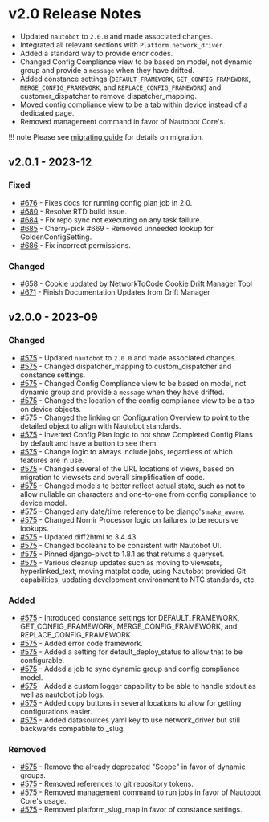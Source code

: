 # v2.0 Release Notes

- Updated `nautobot` to `2.0.0` and made associated changes.
- Integrated all relevant sections with `Platform.network_driver`.
- Added a standard way to provide error codes.
- Changed Config Compliance view to be based on model, not dynamic group and provide a `message` when they have drifted.
- Added constance settings (`DEFAULT_FRAMEWORK`, `GET_CONFIG_FRAMEWORK`, `MERGE_CONFIG_FRAMEWORK`, and `REPLACE_CONFIG_FRAMEWORK`) and customer_dispatcher to remove dispatcher_mapping.
- Moved config compliance view to be a tab within device instead of a dedicated page.
- Removed management command in favor of Nautobot Core's.

!!! note
    Please see [migrating guide](../migrating_to_v2.md) for details on migration.


## v2.0.1 - 2023-12

### Fixed

- [#676](https://github.com/nautobot/nautobot-plugin-golden-config/pull/676) - Fixes docs for running config plan job in 2.0.
- [#680](https://github.com/nautobot/nautobot-plugin-golden-config/pull/680) - Resolve RTD build issue.
- [#684](https://github.com/nautobot/nautobot-plugin-golden-config/pull/684) - Fix repo sync not executing on any task failure.
- [#685](https://github.com/nautobot/nautobot-plugin-golden-config/pull/685) - Cherry-pick #669 - Removed unneeded lookup for GoldenConfigSetting.
- [#686](https://github.com/nautobot/nautobot-plugin-golden-config/pull/686) - Fix incorrect permissions.


### Changed

- [#658](https://github.com/nautobot/nautobot-plugin-golden-config/pull/658) - Cookie updated by NetworkToCode Cookie Drift Manager Tool
- [#671](https://github.com/nautobot/nautobot-plugin-golden-config/pull/671) - Finish Documentation Updates from Drift Manager

## v2.0.0 - 2023-09

### Changed

- [#575](https://github.com/nautobot/nautobot-plugin-golden-config/pull/575) - Updated `nautobot` to `2.0.0` and made associated changes.
- [#575](https://github.com/nautobot/nautobot-plugin-golden-config/pull/575) - Changed dispatcher_mapping to custom_dispatcher and constance settings.
- [#575](https://github.com/nautobot/nautobot-plugin-golden-config/pull/575) - Changed Config Compliance view to be based on model, not dynamic group and provide a `message` when they have drifted.
- [#575](https://github.com/nautobot/nautobot-plugin-golden-config/pull/575) - Changed the location of the config compliance view to be a tab on device objects.
- [#575](https://github.com/nautobot/nautobot-plugin-golden-config/pull/575) - Changed the linking on Configuration Overview to point to the detailed object to align with Nautobot standards.
- [#575](https://github.com/nautobot/nautobot-plugin-golden-config/pull/575) - Inverted Config Plan logic to not show Completed Config Plans by default and have a button to see them.
- [#575](https://github.com/nautobot/nautobot-plugin-golden-config/pull/575) - Change logic to always include jobs, regardless of which features are in use.
- [#575](https://github.com/nautobot/nautobot-plugin-golden-config/pull/575) - Changed several of the URL locations of views, based on migration to viewsets and overall simplification of code.
- [#575](https://github.com/nautobot/nautobot-plugin-golden-config/pull/575) - Changed models to better reflect actual state, such as not to allow nullable on characters and one-to-one from config compliance to device model.
- [#575](https://github.com/nautobot/nautobot-plugin-golden-config/pull/575) - Changed any date/time reference to be django's `make_aware`.
- [#575](https://github.com/nautobot/nautobot-plugin-golden-config/pull/575) - Changed Nornir Processor logic on failures to be recursive lookups.
- [#575](https://github.com/nautobot/nautobot-plugin-golden-config/pull/575) - Updated diff2html to 3.4.43.
- [#575](https://github.com/nautobot/nautobot-plugin-golden-config/pull/575) - Changed booleans to be consistent with Nautobot UI.
- [#575](https://github.com/nautobot/nautobot-plugin-golden-config/pull/575) - Pinned django-pivot to 1.8.1 as that returns a  queryset.
- [#575](https://github.com/nautobot/nautobot-plugin-golden-config/pull/575) - Various cleanup updates such as moving to viewsets, hyperlinked_text, moving matplot code, using Nautobot provided Git capabilities, updating development environment to NTC standards, etc.

### Added

- [#575](https://github.com/nautobot/nautobot-plugin-golden-config/pull/575) - Introduced constance settings for DEFAULT_FRAMEWORK, GET_CONFIG_FRAMEWORK, MERGE_CONFIG_FRAMEWORK, and REPLACE_CONFIG_FRAMEWORK.
- [#575](https://github.com/nautobot/nautobot-plugin-golden-config/pull/575) - Added error code framework.
- [#575](https://github.com/nautobot/nautobot-plugin-golden-config/pull/575) - Added a setting for default_deploy_status to allow that to be configurable.
- [#575](https://github.com/nautobot/nautobot-plugin-golden-config/pull/575) - Added a job to sync dynamic group and config compliance model.
- [#575](https://github.com/nautobot/nautobot-plugin-golden-config/pull/575) - Added a custom logger capability to be able to handle stdout as well as nautobot job logs.
- [#575](https://github.com/nautobot/nautobot-plugin-golden-config/pull/575) - Added copy buttons in several locations to allow for getting configurations easier.
- [#575](https://github.com/nautobot/nautobot-plugin-golden-config/pull/575) - Added datasources yaml key to use network_driver but still backwards compatible to _slug.

### Removed

- [#575](https://github.com/nautobot/nautobot-plugin-golden-config/pull/575) - Remove the already deprecated "Scope" in favor of dynamic groups.
- [#575](https://github.com/nautobot/nautobot-plugin-golden-config/pull/575) - Removed references to git repository tokens.
- [#575](https://github.com/nautobot/nautobot-plugin-golden-config/pull/575) - Removed management command to run jobs in favor of Nautobot Core's usage.
- [#575](https://github.com/nautobot/nautobot-plugin-golden-config/pull/575) - Removed platform_slug_map in favor of constance settings.